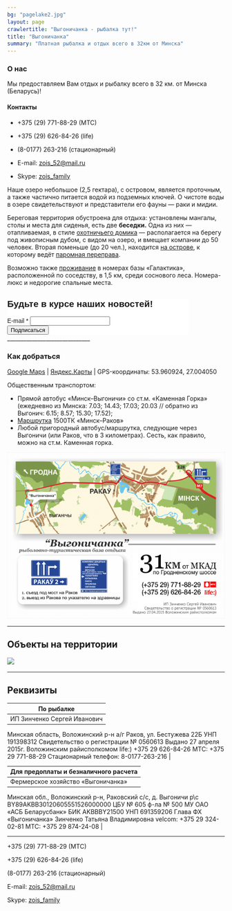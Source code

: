 ```yaml
---
bg: "pagelake2.jpg"
layout: page 
crawlertitle: "Выгоничанка - рыбалка тут!"
title: "Выгоничанка"
summary: "Платная рыбалка и отдых всего в 32км от Минска"
---
```


### О нас

Мы предоставляем Вам отдых и рыбалку всего в 32 км. от Минска (Беларусь)!

#### Контакты
- +375 (29) 771-88-29 (МТС)

- +375 (29) 626-84-26 (life)

- (8-0177) 263-216 (стационарный)

- E-mail: <a href="mailto:zois_52@mail.ru">zois_52@mail.ru</a>

- Skype: <a href="skype:zois_family?call">zois_family</a>

Наше озеро небольшое (2,5 гектара), с островом, является проточным, а также частично питается водой из подземных ключей. О чистоте воды в озере свидетельствуют и представители его фауны — раки и мидии.

Береговая территория обустроена для отдыха: установлены мангалы, столы и места для сиденья, есть две **беседки.** Одна из них — отапливаемая, в стиле [охотничьего домика](https://www.instagram.com/p/BKsqO-Cgqw9/) — располагается на берегу под живописным дубом, с видом на озеро, и вмещает компании до 50 человек. Вторая поменьше (до 20 чел.), находится [на острове](https://www.instagram.com/p/BKofbIZA3y8/), к которому ведёт [паромная переправа](https://www.instagram.com/p/BKogGaDAKY8/). 

Возможно также [проживание](http://galakt.by/) в номерах базы «Галактика», расположенной по соседству, в 1,5 км, среди соснового леса. Номера-люкс и недорогие спальные места.


<!-- Begin Mailchimp Signup Form -->
<link href="//cdn-images.mailchimp.com/embedcode/classic-10_7.css" rel="stylesheet" type="text/css">
<style type="text/css">
	#mc_embed_signup{background:#fff; clear:left; font:14px Helvetica,Arial,sans-serif;  width:420px;}
	/* Add your own Mailchimp form style overrides in your site stylesheet or in this style block.
	   We recommend moving this block and the preceding CSS link to the HEAD of your HTML file. */
</style>
<div id="mc_embed_signup">
<form action="https://rybalkatut.us12.list-manage.com/subscribe/post?u=8df00ee46128c6aa56db79f3a&amp;id=5f97ada3ca" method="post" id="mc-embedded-subscribe-form" name="mc-embedded-subscribe-form" class="validate" target="_blank" novalidate>
    <div id="mc_embed_signup_scroll">
	<h2>Будьте в курсе наших новостей!</h2>
<div class="mc-field-group">
	<label for="mce-EMAIL">E-mail  <span class="asterisk">*</span>
</label>
	<input type="email" value="" name="EMAIL" class="required email" id="mce-EMAIL">
</div>
	<div id="mce-responses" class="clear">
		<div class="response" id="mce-error-response" style="display:none"></div>
		<div class="response" id="mce-success-response" style="display:none"></div>
	</div>    <!-- real people should not fill this in and expect good things - do not remove this or risk form bot signups-->
    <div style="position: absolute; left: -5000px;" aria-hidden="true"><input type="text" name="b_8df00ee46128c6aa56db79f3a_5f97ada3ca" tabindex="-1" value=""></div>
    <div class="clear"><input type="submit" value="Подписаться" name="subscribe" id="mc-embedded-subscribe" class="button"></div>
    </div>
</form>
</div>
<script type='text/javascript' src='//s3.amazonaws.com/downloads.mailchimp.com/js/mc-validate.js'></script><script type='text/javascript'>(function($) {window.fnames = new Array(); window.ftypes = new Array();fnames[1]='FNAME';ftypes[1]='text';fnames[0]='EMAIL';ftypes[0]='email';}(jQuery));var $mcj = jQuery.noConflict(true);</script>
<!--End mc_embed_signup-->
______________________________

### Как добраться
[Google Maps](https://www.google.de/maps/place/Vygonichanka/@53.9599488,26.9980429,14z/data=!4m12!1m6!3m5!1s0x0000000000000000:0x8d177825c0207ae4!2sVygonichanka!8m2!3d53.9609209!4d27.0038795!3m4!1s0x0000000000000000:0x8d177825c0207ae4!8m2!3d53.9609209!4d27.0038795?hl=en) | [Яндекс.Карты](https://yandex.by/maps/?l=pmap&ll=27.032001%2C53.965287&rl=27.40813248%2C53.91160729~-0.00583649%2C-0.00060811~-0.01270294%2C-0.00162166~-0.02197266%2C-0.00243262~-0.00720978%2C0.00101361~-0.03089905%2C0.00810797~-0.01510620%2C0.00222941~-0.00995636%2C0.00060800~-0.01373291%2C-0.00162136~-0.02883911%2C-0.00364828~-0.00892639%2C-0.00121617~-0.01132965%2C0.00060809~-0.01338959%2C0.00202689~-0.04257202%2C0.00587743~-0.02059937%2C0.00405292~-0.02334595%2C0.00891503~-0.02128601%2C0.01235630~-0.01064301%2C0.01134025~-0.01785278%2C0.00627631~-0.00952721%2C0.00551629~0.00016377%2C0.00134960~0.00180998%2C-0.00010742~0.00034332%2C-0.00101208~-0.00377655%2C-0.00192302~-0.00562191%2C-0.00056934~-0.00079393%2C0.00031629~-0.00139475%2C-0.00130316~-0.00656605%2C0.00077177~-0.00326157%2C0.00016447~-0.00433445%2C-0.00044282~-0.00403404%2C0.00086033~-0.00326157%2C0.00065789~-0.00197411%2C0.00055667~-0.00283241%2C-0.00217610~-0.00197411%2C0.00040486~-0.00180244%2C0.00015182~-0.00532150%2C-0.00055669~-0.00861229%2C0.00042147~-0.00746727%2C-0.00005061~-0.00660896%2C-0.00075912~-0.01253128%2C-0.00151829~-0.00120163%2C-0.00012653~-0.00028911%2C-0.00140434~0.00021458%2C-0.00053143~0.00094414%2C-0.00015184~0.00111580%2C-0.00027837~0.00042915%2C-0.00078452~0.00004292%2C-0.00045553&z=14) | GPS-координаты: 53.960924, 27.004050

Общественным транспортом: 
- Прямой автобус «Минск–Выгоничи» со ст.м. «Каменная Горка» (ежедневно из Минска: 7.03; 14.43; 17.03; 20.03 // обратно из Выгонич: 6.15; 8.57; 15.30; 17.52);
- [Маршрутка](http://www.marshrutka.lpy.by/e/6126-raspisanie-minsk-rakov) 1500ТК «Минск–Раков»
- Любой пригородный автобус/маршрутка, следующие через Выгоничи (или Раков, что в 3 километрах). Сесть, как правило, можно на ст.м. Каменная горка.

![alt text](/images/path.png "Схема проезда")

_____________________________

## Объекты на территории

<p><img class="alwaysThinglink" style="max-width: 100%;" src="//cdn.thinglink.me/api/image/737097281739685888/1024/10/scaletowidth#tl-737097281739685888;1043138249'"><script async="" charset="utf-8" src="//cdn.thinglink.me/jse/embed.js"></script></p>

___________________________

## Реквизиты

| По рыбалке |      
|--------------------------|
|ИП Зинченко Сергей Иванович
Минская область, Воложинский р-н
а/г Раков, ул. Бестужева 22Б
УНП 191398312
Свидетельство о регистрации № 0560613
Выдано 27 апреля 2015г. Воложинским райисполкомом
life:) +375 29 626-84-26
MTC: +375 29 771-88-29
Стационарный телефон: 8-0177-263-216 |

|Для предоплаты и безналичного расчета | 
|--------------------------|
|Фермерское хозяйство «Выгоничанка»
Минская обл., Воложинский р-н,
Раковский с/с, д. Выгоничи
р\с BY89AKBB30120605551526000000
ЦБУ № 605 ф-ла № 500 МУ ОАО «АСБ Беларусбанк»
БИК AKBBBY21500
УНП 691359206
Глава ФХ «Выгоничанка» Зинченко Татьяна Владимировна
velcom: +375 29 324-02-81
MTC: +375 29 874-24-08 |

________________________

+375 (29) 771-88-29 (МТС)

+375 (29) 626-84-26 (life)

(8-0177) 263-216 (стационарный)

E-mail: <a href="mailto:zois_52@mail.ru">zois_52@mail.ru</a>

Skype: <a href="skype:zois_family?call">zois_family</a>
